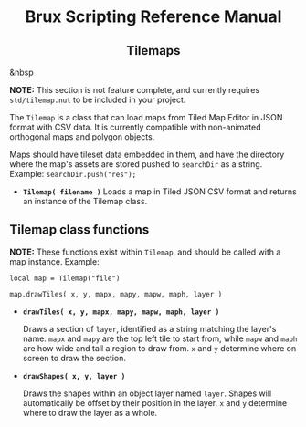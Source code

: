 # <center>**Brux Scripting Reference Manual**</center>
## <center>Tilemaps</center>



&nbsp

**NOTE:** This section is not feature complete, and currently requires `std/tilemap.nut` to be included in your project.

The `Tilemap` is a class that can load maps from Tiled Map Editor in JSON format with CSV data. It is currently compatible with non-animated orthogonal maps and polygon objects.

Maps should have tileset data embedded in them, and have the directory where the map's assets are stored pushed to `searchDir` as a string. Example: `searchDir.push("res");`

* <a name="Tilemap"></a>**`Tilemap( filename )`**
  Loads a map in Tiled JSON CSV format and returns an instance of the Tilemap class.

## Tilemap class functions

**NOTE:** These functions exist within `Tilemap`, and should be called with a map instance. Example:

```
local map = Tilemap("file")

map.drawTiles( x, y, mapx, mapy, mapw, maph, layer )
```

* <a name="drawTiles"></a>**`drawTiles( x, y, mapx, mapy, mapw, maph, layer )`**

  Draws a section of `layer`, identified as a string matching the layer's name. `mapx` and `mapy` are the top left tile to start from, while `mapw` and `maph` are how wide and tall a region to draw from. `x` and `y` determine where on screen to draw the section.

* <a name="drawShapes"></a>**`drawShapes( x, y, layer )`**

  Draws the shapes within an object layer named `layer`. Shapes will automatically be offset by their position in the layer. `x` and `y` determine where to draw the layer as a whole.